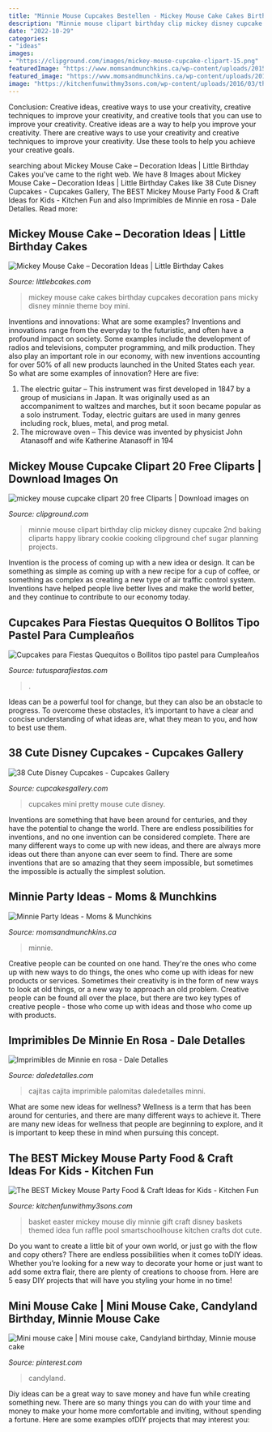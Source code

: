 ```yaml
---
title: "Minnie Mouse Cupcakes Bestellen - Mickey Mouse Cake Cakes Birthday Cupcakes Decoration Pans Micky Disney Minnie Theme Boy Mini"
description: "Minnie mouse clipart birthday clip mickey disney cupcake 2nd baking cliparts happy library cookie cooking clipground chef sugar planning projects"
date: "2022-10-29"
categories:
- "ideas"
images:
- "https://clipground.com/images/mickey-mouse-cupcake-clipart-15.png"
featuredImage: "https://www.momsandmunchkins.ca/wp-content/uploads/2015/07/minnie-mouse-party-table-4-m.jpg"
featured_image: "https://www.momsandmunchkins.ca/wp-content/uploads/2015/07/minnie-mouse-party-table-4-m.jpg"
image: "https://kitchenfunwithmy3sons.com/wp-content/uploads/2016/03/the-best-mickey-mouse-party-craft-food-ideas-for-kids-minnie-4.jpg"
---
```



Conclusion: Creative ideas, creative ways to use your creativity, creative techniques to improve your creativity, and creative tools that you can use to improve your creativity.
Creative ideas are a way to help you improve your creativity. There are creative ways to use your creativity and creative techniques to improve your creativity. Use these tools to help you achieve your creative goals.

	

		
searching about Mickey Mouse Cake – Decoration Ideas | Little Birthday Cakes you've came to the right web. We have 8 Images about Mickey Mouse Cake – Decoration Ideas | Little Birthday Cakes like 38 Cute Disney Cupcakes - Cupcakes Gallery, The BEST Mickey Mouse Party Food &amp; Craft Ideas for Kids - Kitchen Fun and also Imprimibles de Minnie en rosa - Dale Detalles. Read more:
		
    
## Mickey Mouse Cake – Decoration Ideas | Little Birthday Cakes

<img loading=lazy src="http://www.littlebcakes.com/wp-content/uploads/2013/08/Mickey-Mouse-Cake-Pans.jpg" onerror="this.onerror=null;this.src='https://tse4.mm.bing.net/th?id=OIP.OjGnoTefdnTkUNDUsnLERwHaLH&amp;pid=15.1';" alt="Mickey Mouse Cake – Decoration Ideas | Little Birthday Cakes">

_Source: littlebcakes.com_

>mickey mouse cake cakes birthday cupcakes decoration pans micky disney minnie theme boy mini. 

	

Inventions and innovations: What are some examples?
Inventions and innovations range from the everyday to the futuristic, and often have a profound impact on society. Some examples include the development of radios and televisions, computer programming, and milk production. They also play an important role in our economy, with new inventions accounting for over 50% of all new products launched in the United States each year. So what are some examples of innovation? Here are five: 
1) The electric guitar – This instrument was first developed in 1847 by a group of musicians in Japan. It was originally used as an accompaniment to waltzes and marches, but it soon became popular as a solo instrument. Today, electric guitars are used in many genres including rock, blues, metal, and prog metal. 
2) The microwave oven – This device was invented by physicist John Atanasoff and wife Katherine Atanasoff in 194
    
## Mickey Mouse Cupcake Clipart 20 Free Cliparts | Download Images On

<img loading=lazy src="https://clipground.com/images/mickey-mouse-cupcake-clipart-15.png" onerror="this.onerror=null;this.src='https://tse2.mm.bing.net/th?id=OIP.7y6dihYFwVCbJ01Dbv9TBAHaKL&amp;pid=15.1';" alt="mickey mouse cupcake clipart 20 free Cliparts | Download images on">

_Source: clipground.com_

>minnie mouse clipart birthday clip mickey disney cupcake 2nd baking cliparts happy library cookie cooking clipground chef sugar planning projects. 

	

Invention is the process of coming up with a new idea or design. It can be something as simple as coming up with a new recipe for a cup of coffee, or something as complex as creating a new type of air traffic control system. Inventions have helped people live better lives and make the world better, and they continue to contribute to our economy today.

    
## Cupcakes Para Fiestas Quequitos O Bollitos Tipo Pastel Para Cumpleaños

<img loading=lazy src="https://tutusparafiestas.com/wp-content/uploads/2018/08/ideas-para-decorar-cupcakes-para-fiestas-infanitles-3.jpg" onerror="this.onerror=null;this.src='https://tse2.mm.bing.net/th?id=OIP.lcZ2FPlr6z8iNi_T36Hk8gHaL8&amp;pid=15.1';" alt="Cupcakes para Fiestas Quequitos o Bollitos tipo pastel para Cumpleaños">

_Source: tutusparafiestas.com_

>. 

	

Ideas can be a powerful tool for change, but they can also be an obstacle to progress. To overcome these obstacles, it’s important to have a clear and concise understanding of what ideas are, what they mean to you, and how to best use them.

    
## 38 Cute Disney Cupcakes - Cupcakes Gallery

<img loading=lazy src="https://cupcakesgallery.com/wp-content/uploads/2015/10/Pretty-Mini-Mouse-Cupcakes.jpg" onerror="this.onerror=null;this.src='https://tse3.mm.bing.net/th?id=OIP.6hh9avUh-8rErsZ_MqDqUwHaJ3&amp;pid=15.1';" alt="38 Cute Disney Cupcakes - Cupcakes Gallery">

_Source: cupcakesgallery.com_

>cupcakes mini pretty mouse cute disney. 

	

Inventions are something that have been around for centuries, and they have the potential to change the world. There are endless possibilities for inventions, and no one invention can be considered complete. There are many different ways to come up with new ideas, and there are always more ideas out there than anyone can ever seem to find. There are some inventions that are so amazing that they seem impossible, but sometimes the impossible is actually the simplest solution.

    
## Minnie Party Ideas - Moms &amp; Munchkins

<img loading=lazy src="https://www.momsandmunchkins.ca/wp-content/uploads/2015/07/minnie-mouse-party-table-4-m.jpg" onerror="this.onerror=null;this.src='https://tse4.mm.bing.net/th?id=OIP.XJRVIyIgveaxvMKBR-WcRwHaLH&amp;pid=15.1';" alt="Minnie Party Ideas - Moms &amp; Munchkins">

_Source: momsandmunchkins.ca_

>minnie. 

	

Creative people can be counted on one hand. They're the ones who come up with new ways to do things, the ones who come up with ideas for new products or services. Sometimes their creativity is in the form of new ways to look at old things, or a new way to approach an old problem. Creative people can be found all over the place, but there are two key types of creative people - those who come up with ideas and those who come up with products.

    
## Imprimibles De Minnie En Rosa - Dale Detalles

<img loading=lazy src="https://i2.wp.com/www.daledetalles.com/wp-content/uploads/2016/06/imprimible-minnie-rosa6.jpg" onerror="this.onerror=null;this.src='https://tse2.mm.bing.net/th?id=OIP.fju4z1zSt7Ntc4fiDvN2ygHaKe&amp;pid=15.1';" alt="Imprimibles de Minnie en rosa - Dale Detalles">

_Source: daledetalles.com_

>cajitas cajita imprimible palomitas daledetalles minni. 

	

What are some new ideas for wellness?
Wellness is a term that has been around for centuries, and there are many different ways to achieve it. There are many new ideas for wellness that people are beginning to explore, and it is important to keep these in mind when pursuing this concept.

    
## The BEST Mickey Mouse Party Food &amp; Craft Ideas For Kids - Kitchen Fun

<img loading=lazy src="https://kitchenfunwithmy3sons.com/wp-content/uploads/2016/03/the-best-mickey-mouse-party-craft-food-ideas-for-kids-minnie-4.jpg" onerror="this.onerror=null;this.src='https://tse2.mm.bing.net/th?id=OIP.oGH5VBd-QpMVcDX8LAQvwQHaNJ&amp;pid=15.1';" alt="The BEST Mickey Mouse Party Food &amp; Craft Ideas for Kids - Kitchen Fun">

_Source: kitchenfunwithmy3sons.com_

>basket easter mickey mouse diy minnie gift craft disney baskets themed idea fun raffle pool smartschoolhouse kitchen crafts dot cute. 

	

Do you want to create a little bit of your own world, or just go with the flow and copy others? There are endless possibilities when it comes toDIY ideas. Whether you’re looking for a new way to decorate your home or just want to add some extra flair, there are plenty of creations to choose from. Here are 5 easy DIY projects that will have you styling your home in no time!

    
## Mini Mouse Cake | Mini Mouse Cake, Candyland Birthday, Minnie Mouse Cake

<img loading=lazy src="https://i.pinimg.com/736x/89/75/a8/8975a83234e64569fde248db4d4cd483.jpg" onerror="this.onerror=null;this.src='https://tse2.mm.bing.net/th?id=OIP.SK5scl8nyledIjK4NBu1jgHaJ3&amp;pid=15.1';" alt="Mini mouse cake | Mini mouse cake, Candyland birthday, Minnie mouse cake">

_Source: pinterest.com_

>candyland. 

	

Diy ideas can be a great way to save money and have fun while creating something new. There are so many things you can do with your time and money to make your home more comfortable and inviting, without spending a fortune. Here are some examples ofDIY projects that may interest you: 

